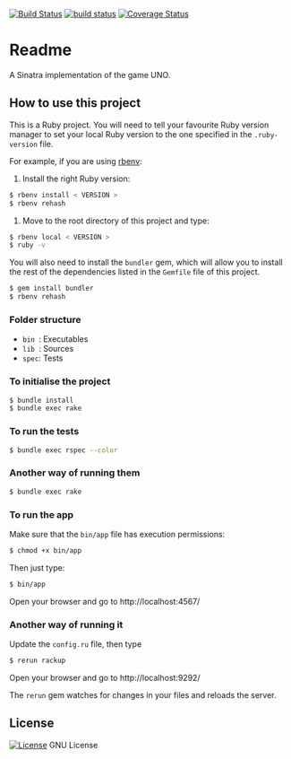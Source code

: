 [![Build Status](https://travis-ci.org/octopusinvitro/uno.svg?branch=master)](https://travis-ci.org/octopusinvitro/uno)
[![build status](https://gitlab.com/me-stevens/uno/badges/master/build.svg)](https://gitlab.com/me-stevens/uno/commits/master)
[![Coverage Status](https://coveralls.io/repos/github/octopusinvitro/uno/badge.svg?branch=master)](https://coveralls.io/github/octopusinvitro/uno?branch=master)

# Readme

A Sinatra implementation of the game UNO.


## How to use this project

This is a Ruby project.
You will need to tell your favourite Ruby version manager to set your local Ruby version to the one specified in the `.ruby-version` file.

For example, if you are using [rbenv](https://cbednarski.com/articles/installing-ruby/):

1. Install the right Ruby version:
```bash
$ rbenv install < VERSION >
$ rbenv rehash
```
1. Move to the root directory of this project and type:
```bash
$ rbenv local < VERSION >
$ ruby -v
```

You will also need to install the `bundler` gem, which will allow you to install the rest of the dependencies listed in the `Gemfile` file of this project.

```bash
$ gem install bundler
$ rbenv rehash
```


### Folder structure

* `bin `: Executables
* `lib `: Sources
* `spec`: Tests


### To initialise the project

```bash
$ bundle install
$ bundle exec rake
```


### To run the tests

```bash
$ bundle exec rspec --color
```


### Another way of running them

```bash
$ bundle exec rake
```


### To run the app

Make sure that the `bin/app` file has execution permissions:

```bash
$ chmod +x bin/app
```

Then just type:

```bash
$ bin/app
```

Open your browser and go to http://localhost:4567/


### Another way of running it

Update the `config.ru` file, then type

```bash
$ rerun rackup
```

Open your browser and go to http://localhost:9292/

The `rerun` gem watches for changes in your files and reloads the server.



## License

[![License](https://img.shields.io/badge/gnu-license-green.svg?style=flat)](https://opensource.org/licenses/GPL-2.0)
GNU License
